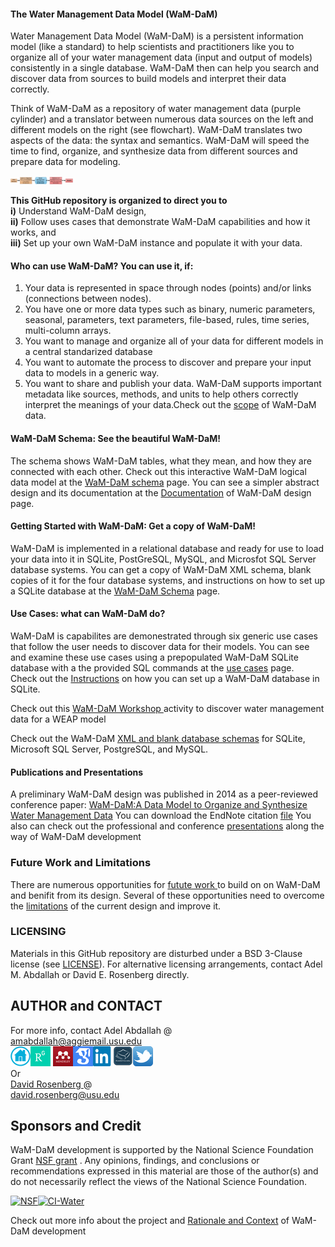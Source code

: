 #### The Water Management Data Model (WaM-DaM)

Water Management Data Model (WaM-DaM) is a persistent information model (like a standard) to help scientists and practitioners like you to organize all of your water management data (input and output of models) consistently in a single database. WaM-DaM then can help you search and discover data from sources to build models and interpret their data correctly.   

Think of WaM-DaM as a repository of water management data (purple cylinder) and a translator between numerous data sources on the left and different models on the right (see flowchart). WaM-DaM translates two aspects of the data: the syntax and semantics. WaM-DaM will speed the time to find, organize, and synthesize data from different sources and prepare data for modeling.   

<img src="https://github.com/amabdallah/WaM-DaM/blob/master/01Documentation/01Design/WaM-DaM_workflow.jpg" alt="Drawing" style="width: 100px;"/>     

**This GitHub repository is organized to direct you to**   
**i)** Understand WaM-DaM design,    
**ii)** Follow uses cases that demonstrate WaM-DaM capabilities and how it works, and    
**iii)** Set up your own WaM-DaM instance and populate it with your data.    


#### Who can use WaM-DaM? You can use it, if:   
1.	Your data is represented in space through nodes (points) and/or links (connections between nodes).    
2.	You have one or more data types such as binary, numeric parameters, seasonal, parameters, text parameters, file-based, rules, time series,  multi-column arrays.   
3.	You want to manage and organize all of your data for different models in a central standarized database
4.	You want to automate the process to discover and prepare your input data to models in a generic way. 
4.	You want to share and publish your data. WaM-DaM supports important metadata like sources, methods, and units to help others correctly interpret the meanings of your data.Check out the [scope](https://github.com/amabdallah/WaM-DaM/blob/master/01Documentation/01Design/Scope.md) of WaM-DaM data.    


#### WaM-DaM Schema: See the beautiful WaM-DaM! 
The schema shows WaM-DaM tables, what they mean, and how they are connected with each other. Check out this interactive WaM-DaM logical data model at the <a href="http://amabdallah.github.io/WaM-DaM/" target="_blank">WaM-DaM schema</a> page. You can see a simpler abstract design and its documentation at the <a href="https://github.com/amabdallah/WaM-DaM/tree/master/01Documentation" target="_blank">Documentation</a> of WaM-DaM design page.   


#### Getting Started with WaM-DaM: Get a copy of WaM-DaM!
WaM-DaM is implemented in a relational database and ready for use to load your data into it in SQLite, PostGreSQL, MySQL, and Microsfot SQL Server database systems. You can get a copy of WaM-DaM XML schema, blank copies of it for the four database systems, and instructions on how to set up a SQLite database at the <a href="https://github.com/amabdallah/WaM-DaM/tree/master/02WaM-DaM_Schema" target="_blank">WaM-DaM Schema</a> page.    


#### Use Cases: what can WaM-DaM do?
WaM-DaM is capabilites are demonestrated through six generic use cases that follow the user needs to discover data for their models. You can see and examine these use cases using a prepopulated WaM-DaM SQLite database with a the provided SQL commands at the <a href="https://github.com/amabdallah/WaM-DaM/tree/master/03UseCases" target="_blank">use cases</a> page.     
Check out the [Instructions](https://github.com/amabdallah/WaM-DaM/tree/master/01Documentation/05Workshop) on how you can set up a WaM-DaM database in SQLite. 

Check out this <a href="https://github.com/amabdallah/WaM-DaM/tree/master/01Documentation/05Workshop" target="_blank"> WaM-DaM Workshop </a>  activity to discover water management data for a WEAP model 

Check out the WaM-DaM <a href="https://github.com/amabdallah/WaM-DaM/tree/master/03UseCases" target="_blank">XML and blank database schemas</a> for SQLite, Microsoft SQL Server, PostgreSQL, and MySQL.


#### Publications and Presentations 
A preliminary WaM-DaM design was published in 2014 as a peer-reviewed conference paper:
<a href="http://www.iemss.org/sites/iemss2014/papers/iemss2014_submission_406.pdf" target="_blank">WaM-DaM:A Data Model to Organize and Synthesize Water Management Data</a> You can download the EndNote citation [file](https://github.com/amabdallah/WaM-DaM/blob/master/Files/WaMDaM_AbdallahRosenberg.enw)
You also can check out the professional and conference [presentations](https://github.com/amabdallah/WaM-DaM/blob/master/docs/Presentations.md) along the way of WaM-DaM development 


### Future Work and Limitations 
There are numerous opportunities for <a href="https://github.com/amabdallah/WaM-DaM/blob/master/docs/Future_Work.md" target="_blank">futute work </a> to build on on WaM-DaM and benifit from its design. Several of these opportunities need to overcome the <a href="https://github.com/amabdallah/WaM-DaM/blob/master/docs/Limitations.md" target="_blank">limitations</a>
 of the current design and improve it.  

### LICENSING
Materials in this GitHub repository are disturbed under a BSD 3-Clause license (see           [LICENSE](https://github.com/amabdallah/WaM-DaM/blob/master/LICENSE.md)). 
For alternative licensing arrangements, contact Adel M. Abdallah or David E. Rosenberg directly.    

## AUTHOR and CONTACT
For more info, contact Adel Abdallah @       
amabdallah@aggiemail.usu.edu    
<a  href="http://www.engr.usu.edu/cee/faculty/derosenberg/students.htm" target="_blank"><img 
src="https://github.com/amabdallah/WaM-DaM/blob/master/01Documentation/01Design/Icons/Home.png"/></a><a href="https://www.researchgate.net/profile/Adel_Abdallah4/" target="_blank"><img src="https://github.com/amabdallah/WaM-DaM/blob/master/01Documentation/01Design/Icons/ResearchGate.png"/></a> <a href="http://www.mendeley.com/profiles/adel-abdallah2/" target="_blank"><img src="https://github.com/amabdallah/WaM-DaM/blob/master/01Documentation/01Design/Icons/mendeley.png"/></a><a href="http://scholar.google.com/citations?user=l5SLhK8AAAAJ&hl=en" target="_blank"><img 
src="https://github.com/amabdallah/WaM-DaM/blob/master/01Documentation/01Design/Icons/GoogleScholar.png" /></a><a href="https://www.linkedin.com/in/adelmabdallah" target="_blank" target="_blank"><img 
src="https://github.com/amabdallah/WaM-DaM/blob/master/01Documentation/01Design/Icons/Linkedin.png"/></a><a href="https://usu.academia.edu/AdelMAbdallah" target="_blank"><img 
src="https://github.com/amabdallah/WaM-DaM/blob/master/01Documentation/01Design/Icons/Academia.png"/></a><a  href="https://twitter.com/AdelMAbdallah" target="_blank"><img 
src="https://github.com/amabdallah/WaM-DaM/blob/master/01Documentation/01Design/Icons/Twitter.png"  /></a>    
Or    
<a href="http://www.engr.usu.edu/cee/faculty/derosenberg/" target="_blank"> David Rosenberg </a> @    
david.rosenberg@usu.edu

## Sponsors and Credit 
WaM-DaM development is supported by the National Science Foundation Grant <a href="http://www.nsf.gov/awardsearch/showAward?AWD_ID=1135482" target="_blank">NSF grant</a> . Any opinions, findings, and conclusions or recommendations expressed in this material are those of the author(s) and do not necessarily reflect the views of the National Science Foundation.   

[![NSF](http://www.nsf.gov/images/logos/nsf1v.jpg)](http://www.nsf.gov/awardsearch/showAward?AWD_ID=1135482&HistoricalAwards=false)[![CI-Water](http://ci-water.org/images/logo/ciwater.png)](http://ci-water.org/)

Check out more info about the project and [Rationale and Context](https://github.com/amabdallah/WaM-DaM/blob/master/docs/Rationale_Context.md) of WaM-DaM development




